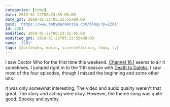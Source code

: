 ```yaml
---
categories: [toby]
date: 2019-01-22T00:23:55-05:00
date_gmt: 2019-01-22T05:23:55+00:00
guid: 'https://www.tobymackenzie.com/blog/?p=2201'
id: 2201
modified: 2019-01-22T00:23:55-05:00
modified_gmt: 2019-01-22T05:23:55+00:00
name: '2201'
tags: [doctorwho, music, sciencefiction, show, tv]
---
```


I saw Doctor Who for the first time this weekend.<!--more-->  [Channel 16.1](https://en.wikipedia.org/wiki/Retro_Television_Network) seems to air it sometimes.  I jumped right in to the 11th season with [Death to Daleks](https://en.wikipedia.org/wiki/Death_to_the_Daleks).  I saw most of the four episodes, though I missed the beginning and some other bits.

It was only somewhat interesting.  The video and audio quality weren't that great.  The story and acting were okay.  However, the theme song was quite good.  Spooky and synthy.
